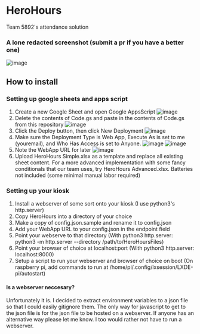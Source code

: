 # HeroHours
Team 5892's attendance solution
### A lone redacted screenshot (submit a pr if you have a better one)
![image](https://user-images.githubusercontent.com/20732350/149432819-06f04b8b-c6f8-4219-9990-91f981b9d769.png)

## How to install
### Setting up google sheets and apps script
1. Create a new Google Sheet and open Google AppsScript
![image](https://user-images.githubusercontent.com/20732350/149431170-363128c1-8ad5-47df-a23c-cbe514449611.png)
2. Delete the contents of Code.gs and paste in the contents of Code.gs from this repository
![image](https://user-images.githubusercontent.com/20732350/149431384-39dec44a-4588-4b13-bab7-dd52f28bf042.png)
3. Click the Deploy button, then click New Deployment
![image](https://user-images.githubusercontent.com/20732350/149431536-3b7843b1-1447-4107-b1bd-8cd2cf46a658.png)
4. Make sure the Deployment Type is Web App, Execute As is set to me (youremail), and Who Has Access is set to Anyone.
![image](https://user-images.githubusercontent.com/20732350/149431648-7195abdd-9479-4bdf-b372-7de9cea70cd4.png)
![image](https://user-images.githubusercontent.com/20732350/149431737-ce1ee7d6-9b2e-4e98-999e-5821f1120c12.png)
5. Note the WebApp URL for later
![image](https://user-images.githubusercontent.com/20732350/149431904-28357011-3868-4a14-92f2-4bd67b910ed9.png)
6. Upload HeroHours Simple.xlsx as a template and replace all existing sheet content. For a more advanced implementation with some fancy conditionals that our team uses, try HeroHours Advanced.xlsx. Batteries not included (some minimal manual labor required) 
### Setting up your kiosk
1. Install a webserver of some sort onto your kiosk (I use python3's http.server)
2. Copy HeroHours into a directory of your choice
3. Make a copy of config.json.sample and rename it to config.json
4. Add your WebApp URL to your config.json in the endpoint field 
5. Point your webserve to that directory (With python3 http.server: python3 -m http.server --directory /path/to/HeroHoursFiles)
6. Point your browser of choice at localhost:port (With python3 http.server: localhost:8000)
7. Setup a script to run your webserver and browser of choice on boot (On raspberry pi, add commands to run at /home/pi/.config/lxsession/LXDE-pi/autostart)
#### Is a webserver neccesary?
Unfortunately it is. I decided to extract environment variables to a json file so that I could easily gitignore them. The only way for javascript to get to the json file is for the json file to be hosted on a webserver. If anyone has an alternative way please let me know. I too would rather not have to run a webserver.

